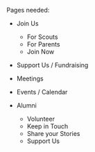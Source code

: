 Pages needed:

+ Join Us
  + For Scouts
  + For Parents
  + Join Now

+ Support Us / Fundraising
+ Meetings
+ Events / Calendar

+ Alumni
  + Volunteer
  + Keep in Touch
  + Share your Stories
  + Support Us
